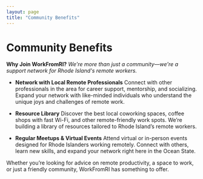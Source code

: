 ```yaml
---
layout: page
title: "Community Benefits"
---
```


# Community Benefits

**Why Join WorkFromRI?**
*We're more than just a community—we're a support network for Rhode Island's remote workers.*

- **Network with Local Remote Professionals**
  Connect with other professionals in the area for career support, mentorship, and socializing. Expand your network with like-minded individuals who understand the unique joys and challenges of remote work.

- **Resource Library**
  Discover the best local coworking spaces, coffee shops with fast Wi-Fi, and other remote-friendly work spots. We’re building a library of resources tailored to Rhode Island’s remote workers.

- **Regular Meetups & Virtual Events**
  Attend virtual or in-person events designed for Rhode Islanders working remotely. Connect with others, learn new skills, and expand your network right here in the Ocean State.

Whether you’re looking for advice on remote productivity, a space to work, or just a friendly community, WorkFromRI has something to offer.

